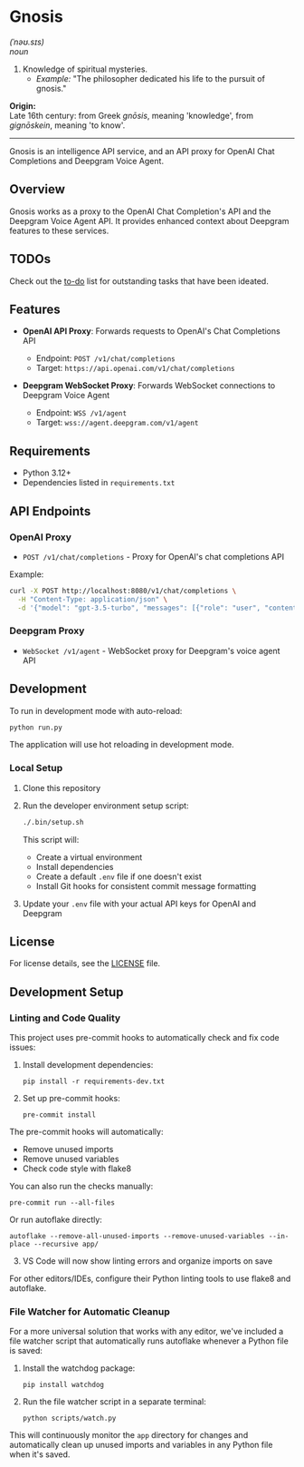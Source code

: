 # Gnosis

_(ˈnəʊ.sɪs)_  
_noun_

1. Knowledge of spiritual mysteries.
   - _Example:_ "The philosopher dedicated his life to the pursuit of gnosis."

**Origin:**  
Late 16th century: from Greek _gnōsis_, meaning 'knowledge', from _gignōskein_, meaning 'to know'.

---

Gnosis is an intelligence API service, and an API proxy for OpenAI Chat Completions and Deepgram Voice Agent.

## Overview

Gnosis works as a proxy to the OpenAI Chat Completion's API and the Deepgram Voice Agent API. It provides enhanced context about Deepgram features to these services.

## TODOs

Check out the [to-do](TODO.md) list for outstanding tasks that have been ideated.

## Features

- **OpenAI API Proxy**: Forwards requests to OpenAI's Chat Completions API
  - Endpoint: `POST /v1/chat/completions`
  - Target: `https://api.openai.com/v1/chat/completions`

- **Deepgram WebSocket Proxy**: Forwards WebSocket connections to Deepgram Voice Agent
  - Endpoint: `WSS /v1/agent`
  - Target: `wss://agent.deepgram.com/v1/agent`

## Requirements

- Python 3.12+
- Dependencies listed in `requirements.txt`

## API Endpoints

### OpenAI Proxy

- `POST /v1/chat/completions` - Proxy for OpenAI's chat completions API

Example:

```bash
curl -X POST http://localhost:8080/v1/chat/completions \
  -H "Content-Type: application/json" \
  -d '{"model": "gpt-3.5-turbo", "messages": [{"role": "user", "content": "How can I transcribe a file with Deepgram?"}]}'
```

### Deepgram Proxy

- `WebSocket /v1/agent` - WebSocket proxy for Deepgram's voice agent API

## Development

To run in development mode with auto-reload:

```bash
python run.py
```

The application will use hot reloading in development mode.

### Local Setup

1. Clone this repository

2. Run the developer environment setup script:

   ```bash
   ./.bin/setup.sh
   ```

   This script will:
   - Create a virtual environment
   - Install dependencies
   - Create a default `.env` file if one doesn't exist
   - Install Git hooks for consistent commit message formatting

3. Update your `.env` file with your actual API keys for OpenAI and Deepgram

## License

For license details, see the [LICENSE](LICENSE) file.

## Development Setup

### Linting and Code Quality

This project uses pre-commit hooks to automatically check and fix code issues:

1. Install development dependencies:
   ```
   pip install -r requirements-dev.txt
   ```

2. Set up pre-commit hooks:
   ```
   pre-commit install
   ```

The pre-commit hooks will automatically:
- Remove unused imports
- Remove unused variables
- Check code style with flake8

You can also run the checks manually:
```
pre-commit run --all-files
```

Or run autoflake directly:
```
autoflake --remove-all-unused-imports --remove-unused-variables --in-place --recursive app/
```

3. VS Code will now show linting errors and organize imports on save

For other editors/IDEs, configure their Python linting tools to use flake8 and autoflake.

### File Watcher for Automatic Cleanup

For a more universal solution that works with any editor, we've included a file watcher script that automatically runs autoflake whenever a Python file is saved:

1. Install the watchdog package:
   ```
   pip install watchdog
   ```

2. Run the file watcher script in a separate terminal:
   ```
   python scripts/watch.py
   ```

This will continuously monitor the `app` directory for changes and automatically clean up unused imports and variables in any Python file when it's saved.
